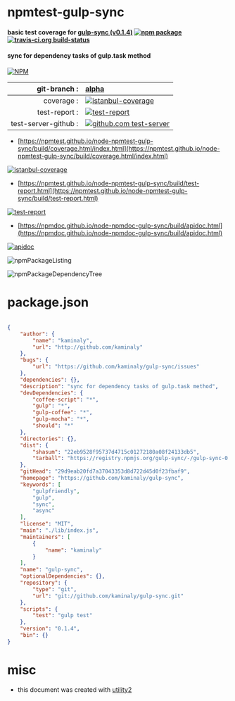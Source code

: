 # npmtest-gulp-sync

#### basic test coverage for  [gulp-sync (v0.1.4)](https://github.com/kaminaly/gulp-sync)  [![npm package](https://img.shields.io/npm/v/npmtest-gulp-sync.svg?style=flat-square)](https://www.npmjs.org/package/npmtest-gulp-sync) [![travis-ci.org build-status](https://api.travis-ci.org/npmtest/node-npmtest-gulp-sync.svg)](https://travis-ci.org/npmtest/node-npmtest-gulp-sync)

#### sync for dependency tasks of gulp.task method

[![NPM](https://nodei.co/npm/gulp-sync.png?downloads=true&downloadRank=true&stars=true)](https://www.npmjs.com/package/gulp-sync)

| git-branch : | [alpha](https://github.com/npmtest/node-npmtest-gulp-sync/tree/alpha)|
|--:|:--|
| coverage : | [![istanbul-coverage](https://npmtest.github.io/node-npmtest-gulp-sync/build/coverage.badge.svg)](https://npmtest.github.io/node-npmtest-gulp-sync/build/coverage.html/index.html)|
| test-report : | [![test-report](https://npmtest.github.io/node-npmtest-gulp-sync/build/test-report.badge.svg)](https://npmtest.github.io/node-npmtest-gulp-sync/build/test-report.html)|
| test-server-github : | [![github.com test-server](https://npmtest.github.io/node-npmtest-gulp-sync/GitHub-Mark-32px.png)](https://npmtest.github.io/node-npmtest-gulp-sync/build/app/index.html) | | build-artifacts : | [![build-artifacts](https://npmtest.github.io/node-npmtest-gulp-sync/glyphicons_144_folder_open.png)](https://github.com/npmtest/node-npmtest-gulp-sync/tree/gh-pages/build)|

- [https://npmtest.github.io/node-npmtest-gulp-sync/build/coverage.html/index.html](https://npmtest.github.io/node-npmtest-gulp-sync/build/coverage.html/index.html)

[![istanbul-coverage](https://npmtest.github.io/node-npmtest-gulp-sync/build/screenCapture.buildCi.browser.%252Ftmp%252Fbuild%252Fcoverage.lib.html.png)](https://npmtest.github.io/node-npmtest-gulp-sync/build/coverage.html/index.html)

- [https://npmtest.github.io/node-npmtest-gulp-sync/build/test-report.html](https://npmtest.github.io/node-npmtest-gulp-sync/build/test-report.html)

[![test-report](https://npmtest.github.io/node-npmtest-gulp-sync/build/screenCapture.buildCi.browser.%252Ftmp%252Fbuild%252Ftest-report.html.png)](https://npmtest.github.io/node-npmtest-gulp-sync/build/test-report.html)

- [https://npmdoc.github.io/node-npmdoc-gulp-sync/build/apidoc.html](https://npmdoc.github.io/node-npmdoc-gulp-sync/build/apidoc.html)

[![apidoc](https://npmdoc.github.io/node-npmdoc-gulp-sync/build/screenCapture.buildCi.browser.%252Ftmp%252Fbuild%252Fapidoc.html.png)](https://npmdoc.github.io/node-npmdoc-gulp-sync/build/apidoc.html)

![npmPackageListing](https://npmtest.github.io/node-npmtest-gulp-sync/build/screenCapture.npmPackageListing.svg)

![npmPackageDependencyTree](https://npmtest.github.io/node-npmtest-gulp-sync/build/screenCapture.npmPackageDependencyTree.svg)



# package.json

```json

{
    "author": {
        "name": "kaminaly",
        "url": "http://github.com/kaminaly"
    },
    "bugs": {
        "url": "https://github.com/kaminaly/gulp-sync/issues"
    },
    "dependencies": {},
    "description": "sync for dependency tasks of gulp.task method",
    "devDependencies": {
        "coffee-script": "*",
        "gulp": "*",
        "gulp-coffee": "*",
        "gulp-mocha": "*",
        "should": "*"
    },
    "directories": {},
    "dist": {
        "shasum": "22eb9528f95737d4715c01272180a08f24133db5",
        "tarball": "https://registry.npmjs.org/gulp-sync/-/gulp-sync-0.1.4.tgz"
    },
    "gitHead": "29d9eab20fd7a37043353d8d722d45d0f23fbaf9",
    "homepage": "https://github.com/kaminaly/gulp-sync",
    "keywords": [
        "gulpfriendly",
        "gulp",
        "sync",
        "async"
    ],
    "license": "MIT",
    "main": "./lib/index.js",
    "maintainers": [
        {
            "name": "kaminaly"
        }
    ],
    "name": "gulp-sync",
    "optionalDependencies": {},
    "repository": {
        "type": "git",
        "url": "git://github.com/kaminaly/gulp-sync.git"
    },
    "scripts": {
        "test": "gulp test"
    },
    "version": "0.1.4",
    "bin": {}
}
```



# misc
- this document was created with [utility2](https://github.com/kaizhu256/node-utility2)
